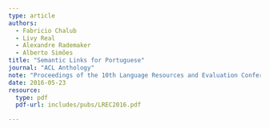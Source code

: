 ```yaml
---
type: article
authors:
  - Fabricio Chalub
  - Livy Real
  - Alexandre Rademaker
  - Alberto Simões
title: "Semantic Links for Portuguese"
journal: "ACL Anthology"
note: "Proceedings of the 10th Language Resources and Evaluation Conference (LREC),23-28 May 2016, Portoroz (Slovenia)"
date: 2016-05-23
resource:
  type: pdf
  pdf-url: includes/pubs/LREC2016.pdf

---
```

